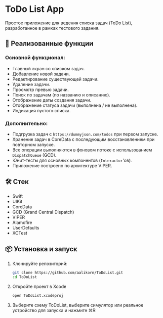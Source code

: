 # ToDo List App

Простое приложение для ведения списка задач (ToDo List), разработанное в рамках тестового задания.

## 📱 Реализованные функции

### Основной функционал:
- Главный экран со списком задач.
- Добавление новой задачи.
- Редактирование существующей задачи.
- Удаление задачи.
- Просмотр превью задачи.
- Поиск по задачам (по названию и описанию).
- Отображение даты создания задачи.
- Отображение статуса задачи (выполнена / не выполнена).
- Индикация пустого списка.

### Дополнительно:
- Подгрузка задач с `https://dummyjson.com/todos` при первом запуске.
- Хранение задач в CoreData с последующим восстановлением при повторном запуске.
- Все операции выполняются в фоновом потоке с использованием `DispatchQueue` (GCD).
- Юнит-тесты для основных компонентов (`Interactor`'ов).
- Приложение построено по архитектуре VIPER.

## 🛠 Стек

- Swift
- UIKit
- CoreData
- GCD (Grand Central Dispatch)
- VIPER
- Alamofire
- UserDefaults
- XCTest

## 📦 Установка и запуск

1. Клонируйте репозиторий:
   ```bash
   git clone https://github.com/aalikorn/ToDoList.git
   cd ToDoList
   ```
2. Откройте проект в Xcode
   ```bash
   open ToDoList.xcodeproj
   ```
3. Выберите схему ToDoList, выберите симулятор или реальное устройство для запуска и нажмите ⌘R


